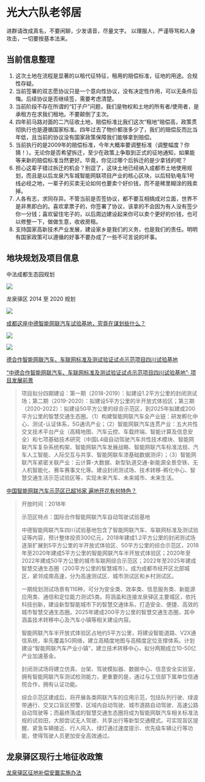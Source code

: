 # 光大六队老邻居

进群请改成真名，不要闲聊，少发语音，尽量文字。
以理服人，严谨辱骂和人身攻击，一切要按基本法来。


## 当前信息整理

1. 这次土地在流程是显著的以租代征特征，租用的赔偿标准，征地的用途。合规性存疑。
2. 当前签署的双志愿协议只是一个意向性协议，没有决定性作用，可以无条件后悔。后续协议是否继续签，需要考虑清楚。
3. 当前阶段不存在所谓的“钉子户”问题，我们是物权和土地的所有者/使用者，是承租方在求我们租地。不要颠倒了主次。
4. 四年前马路对面的二汽征收土地，赔偿标准比我们这次“租地”赔偿高，政策贯彻执行也是遵循国家标准。四年过去了物价都涨多少了，我们的赔偿反而比当年低，且当前的协议没有国家政策保障我们能够拿到赔偿。
5. 当前执行的是2009年的赔偿标准，今年大概率要调整标准（调整幅度？你猜！）。无论你是否希望拆迁，至少在政策上争取到正式的征地通知，如果能等来新的赔偿标准当然更好。毕竟，你见过哪个后拆迁的是少拿钱的呢？
6. 担心这辈子错过拆迁的机会？别逗了，这块土地已经纳入成都市土地使用规划，而且是以后龙泉汽车城智能网联项目产业的核心区块，以后轻轨电车1号线必经之地，一辈子的买卖无论如何也要卖个好价钱，而不是稀里糊涂的贱卖掉。
7. 人各有志，求同存异。不管当前是否签协议，都不要互相搞成对立面，世界不是非黑即白的。喜欢拿票子的，你签署了协议，该拿的不会因为有人没有签少你一分钱；喜欢留住宅子的，以后周边建设起来你可以卖个更好的价钱，也可以修整一下，做做生意，收收房租。
8. 支持国家高新技术产业发展，建设家乡是我们的义务，也是我们的责任。明明有国家政策可以遵循的好事不要办成了一些不可言说的坏事。


## 地块规划及项目信息

中法成都生态园规划

![](https://ws1.sinaimg.cn/mw690/44cd29dagy1fzk4glw4r3j25hr3whkjy.jpg)

龙泉驿区 2014 至 2020 规划

![](https://ws1.sinaimg.cn/large/44cd29daly1fze4huy4baj20lu0jiwil.jpg)

[成都这座中德智能网联汽车试验基地，究竟在谋划些什么？](http://www.cheyun.com/content/22546)

![](https://ws1.sinaimg.cn/mw690/44cd29daly1fze4m2prasj21hc0u01kx.jpg)

![](https://ws1.sinaimg.cn/large/44cd29dagy1g02swjk9duj20rs0fmat6.jpg)

[德合作智能网联汽车、车联网标准及测试验证试点示范项目四川试验基地](https://www.sczbbx.com/Project/ShowProject.aspx?pid=38c06a88-5423-4be8-ace1-9e9fd8d2982c)

[“中德合作智能网联汽车、车联网标准及测试验证试点示范项目四川试验基地”· 项目发展前景](https://mp.weixin.qq.com/s/CqIN2PJmQ3hQw_XZfPeMYg)

> 项目拟分四期建设：第一期（2018-2019）：拟建设1.2平方公里的封闭测试场；第二期（2019-2020）：拟建设5平方公里的半开放式体验区；第三期（2020-2022）：拟建设50平方公里的综合示范区，到2025年拟建成200平方公里的智慧交通生态圈。（1）构建智能网联汽车全产业链：研发孵化中心、测试-认证体系，5G通讯产业；（2）智能网联汽车连贯产业：五大共性交叉技术平台产业（高精地图、汽车云控、车载终端、智能计算及信息安全）和七项基础技术研究（中国L4级自动驾驶汽车共性技术模块、智能网联汽车复杂系统构架、智能网联汽车发展战略、智能网联汽车标准法规、汽车人工智能、人际交互与共享、智能网联车漆基础数据测评）；（3）智能网联汽车紧密关联产业：云计算-大数据、新型轨道交通-新能源全景空铁、无人机智能化、赛车赛事文化等。建设封闭测试场、技术转移-孵化中心、智慧交通生活示范试验区等，实现未来汽车、未来城市、未来生活。

[中国智能网联汽车示范区已超16家 遍地开花有何特色？](http://www.escn.com.cn/news/show-548397.html)

> 开放时间：2018年
> 
> 示范区特点：国际合作智能网联汽车自动驾驶试验基地
> 
> 中德智能网联汽车四川试验基地包含了智能网联汽车、车联网标准及测试验证等内容，预计整体投资300亿元，2018年建成1.2平方公里的封闭测试场逐渐扩展到5平方公里的半开放式体验区、50平方公里的综合示范区，2018年至2020年建成5平方公里的智能网联汽车半开放式体验区；2020年至2022年建成50平方公里的城市车联网综合示范区；2022年至2025年建成智慧交通生态圈（200平方公里的智慧城市）。成为成都市经开区北部城区，紧邻成南高速，分为高速测试区、城市测试区和乡村测试区。
>
> 一期规划测试场景有116种，可分为安全类、效率类、信息服务类、新能源应用类、通信和定位能力测试5类。将涵盖和连接龙泉驿区主要城区，依托科技创新，建设新型智能城市下的智慧交通体系，打造安全、便捷、高效的城市智慧交通生态圈。2025年建成200平方公里的智慧交通生态圈，其中涵盖技术转移中心及汽车小镇等相关建设内容。
>
> 智能网联汽车半开放式体验区占地约5平方公里，将建设智能道路、V2X通信系统，率先覆盖5G网络，建立高精度地图与高精度定位支撑体系。计划建设“智能网联汽车产业小镇”，建立技术转移中心，拟分两期成立10-50亿产业加速基金。
>
> 封闭测试场将建立仿真、台架、驾驶模拟器、数据中心、信息安全实验室，拥有智能网联汽车测试检测能力，更重要的是，通过与工信部下属单位信通院合作，拥有认证功能。
>
> 综合示范区建成后，将开展各类网联汽车的应用示范，包括队列行驶、绿波带通行、交叉口盲区预警、区域内自动驾驶、城市道路自动驾驶、高速公路自动驾驶等；而最终落成的智慧交通生态圈将成为智能网联汽车相关标准法规的试验田，大胆尝试无人驾驶、共享出行等新型交通模式。可实现盲区提醒、紧急车辆接近、行人闯入、绿灯通过速度提示、优先级车辆让行等功能，使得驾驶人员更加安全高效通过。


## 龙泉驿区现行土地征收政策

[龙泉驿区征地补偿安置实施办法](http://gk.chengdu.gov.cn/govInfoPub/detail.action?id=80020&tn=6)

